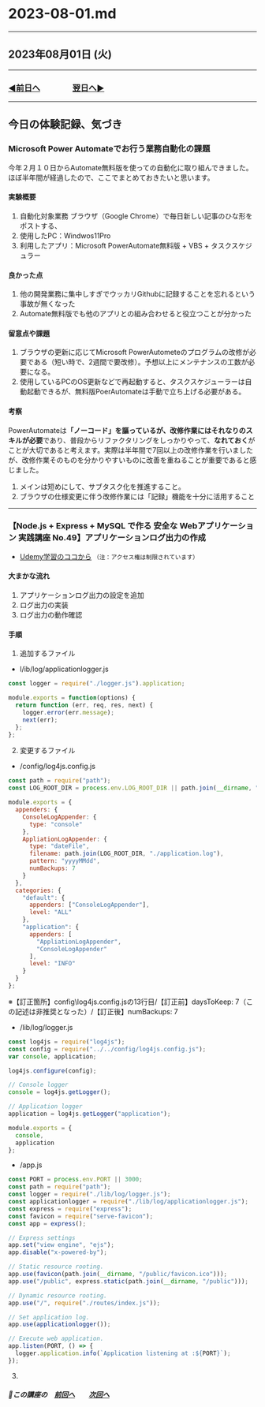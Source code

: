 # 2023-08-01.md

---

## 2023年08月01日 (火)

---

### [◀️前日へ](https://github.com/yuasys/chatty-journal/blob/main/2023/07/2023-07-31.md)&emsp;&emsp;&emsp;&emsp;[翌日へ▶️](https://github.com/yuasys/chatty-journal/blob/main/2023/08/2023-08-02.md)

---

## 今日の体験記録、気づき

### Microsoft Power Automateでお行う業務自動化の課題

今年２月１０日からAutomate無料版を使っての自動化に取り組んできました。ほぼ半年間が経過したので、ここでまとめておきたいと思います。

#### 実験概要

1. 自動化対象業務 ブラウザ（Google Chrome）で毎日新しい記事のひな形をポストする、
2. 使用したPC：Windwos11Pro
3. 利用したアプリ：Microsoft PowerAutomate無料版 + VBS + タスクスケジュラー

#### 良かった点

1. 他の開発業務に集中しすぎでウッカリGithubに記録することを忘れるという事故が無くなった
2. Automate無料版でも他のアプリとの組み合わせると役立つことが分かった

#### 留意点や課題

1. ブラウザの更新に応じてMicrosoft PowerAutometeのプログラムの改修が必要である（短い時で、2週間で要改修）。予想以上にメンテナンスの工数が必要になる。
2. 使用しているPCのOS更新などで再起動すると、タスクスケジューラーは自動起動できるが、無料版PoerAutomateは手動で立ち上げる必要がある。

#### 考察

PowerAutomateは<b>「ノーコード」を謳っているが、改修作業にはそれなりのスキルが必要</b>であり、普段からリファクタリングをしっかりやって、<b>なれておく</b>がことが大切であると考えます。実際は半年間で7回以上の改修作業を行いましたが、改修作業そのものを分かりやすいものに改善を重ねることが重要であると感じました。

1. メインは短めにして、サブタスク化を推進すること。
2. ブラウザの仕様変更に伴う改修作業には「記録」機能を十分に活用すること

---

### 【Node.js + Express + MySQL で作る 安全な Webアプリケーション 実践講座 No.49】アプリケーションログ出力の作成

- [Udemy学習のココから](https://www.udemy.com/course/web-application-with-nodejs-mysql/learn/lecture/27898236#notes)
`（注：アクセス権は制限されています）`

#### 大まかな流れ

1. アプリケーションログ出力の設定を追加
2. ログ出力の実装
3. ログ出力の動作確認

#### 手順

1. 追加するファイル

- <root>l/ib/log/applicationlogger.js

```javascript
const logger = require("./logger.js").application;

module.exports = function(options) {
  return function (err, req, res, next) {
    logger.error(err.message);
    next(err);
  };
};
```

2. 変更するファイル

- <root>/config/log4js.config.js

```javascript
const path = require("path");
const LOG_ROOT_DIR = process.env.LOG_ROOT_DIR || path.join(__dirname, "../logs");

module.exports = {
  appenders: {
    ConsoleLogAppender: {
      type: "console"
    },
    AppliationLogAppender: {
      type: "dateFile",
      filename: path.join(LOG_ROOT_DIR, "./application.log"),
      pattern: "yyyyMMdd",
      numBackups: 7
    }
  },
  categories: {
    "default": {
      appenders: ["ConsoleLogAppender"],
      level: "ALL"
    },
    "application": {
      appenders: [
        "AppliationLogAppender",
        "ConsoleLogAppender"
      ],
      level: "INFO"
    }
  }
};
```
※【訂正箇所】config\log4js.config.jsの13行目/【訂正前】daysToKeep: 7（この記述は非推奨となった）/【訂正後】numBackups: 7

- <root>/lib/log/logger.js

```javascript
const log4js = require("log4js");
const config = require("../../config/log4js.config.js");
var console, application;

log4js.configure(config);

// Console logger
console = log4js.getLogger();

// Application logger
application = log4js.getLogger("application");

module.exports = {
  console,
  application
};
```


- <root>/app.js

```javascript
const PORT = process.env.PORT || 3000;
const path = require("path");
const logger = require("./lib/log/logger.js");
const applicationlogger = require("./lib/log/applicationlogger.js");
const express = require("express");
const favicon = require("serve-favicon");
const app = express();

// Express settings
app.set("view engine", "ejs");
app.disable("x-powered-by");

// Static resource rooting.
app.use(favicon(path.join(__dirname, "/public/favicon.ico")));
app.use("/public", express.static(path.join(__dirname, "/public")));

// Dynamic resource rooting.
app.use("/", require("./routes/index.js"));

// Set application log.
app.use(applicationlogger());

// Execute web application.
app.listen(PORT, () => {
  logger.application.info(`Application listening at :${PORT}`);
});

```


3. 





##### 📌この講座の&emsp;[前回へ](https://github.com/yuasys/chatty-journal/blob/main/2023/07/2023-07-31.md#nodejs--express--mysql-%E3%81%A7%E4%BD%9C%E3%82%8B-%E5%AE%89%E5%85%A8%E3%81%AA-web%E3%82%A2%E3%83%97%E3%83%AA%E3%82%B1%E3%83%BC%E3%82%B7%E3%83%A7%E3%83%B3-%E5%AE%9F%E8%B7%B5%E8%AC%9B%E5%BA%A7-no40%E3%83%AD%E3%82%B0%E5%87%BA%E5%8A%9B%E3%81%AE%E5%9F%BA%E7%A4%8E%E7%9F%A5%E8%AD%98)&emsp;&emsp;[次回へ](https://github.com/yuasys/chatty-journal/blob/main/2023/08/2023-08-01.md#nodejs--express--mysql-%E3%81%A7%E4%BD%9C%E3%82%8B-%E5%AE%89%E5%85%A8%E3%81%AA-web%E3%82%A2%E3%83%97%E3%83%AA%E3%82%B1%E3%83%BC%E3%82%B7%E3%83%A7%E3%83%B3-%E5%AE%9F%E8%B7%B5%E8%AC%9B%E5%BA%A7-no49%E3%82%A2%E3%83%97%E3%83%AA%E3%82%B1%E3%83%BC%E3%82%B7%E3%83%A7%E3%83%B3%E3%83%AD%E3%82%B0%E5%87%BA%E5%8A%9B%E3%81%AE%E4%BD%9C%E6%88%90)
